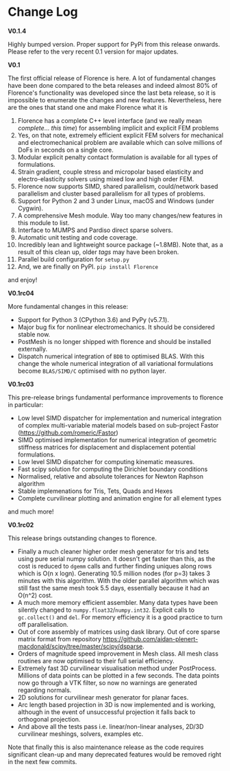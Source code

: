 # Change Log

**V0.1.4**

Highly bumped version. Proper support for PyPi from this release onwards. Please refer to the very recent 0.1 version for major updates.

**V0.1**

The first official release of Florence is here. A lot of fundamental changes have been done compared to the beta releases and indeed almost 80% of Florence's functionality was developed since the last beta release, so it is impossible to enumerate the changes and new features. Nevertheless, here are the ones that stand one and make Florence what it is

1. Florence has a complete C++ level interface (and we really mean *complete*... *this time*) for assembling implicit and explicit FEM problems
2. Yes, on that note, extremely efficient explicit FEM solvers for mechanical and electromechanical problem are available which can solve millions of DoFs in seconds on a single core.
3. Modular explicit penalty contact formulation is available for all types of formulations.
4. Strain gradient, couple stress and micropolar based elasticity and electro-elasticity solvers using mixed low and high order FEM.
5. Florence now supports SIMD, shared parallelism, could/network based parallelism and cluster based parallelism for all types of problems.
6. Support for Python 2 and 3 under Linux, macOS and Windows (under Cygwin).
7. A comprehensive Mesh module. Way too many changes/new features in this module to list.
8. Interface to MUMPS and Pardiso direct sparse solvers.
9. Automatic unit testing and code coverage.
10. Incredibly lean and lightweight source package (~1.8MB). Note that, as a result of this clean up, older *tags* may have been broken.
11. Parallel build configuration for `setup.py`
12. And, we are finally on PyPI. `pip install Florence`

and enjoy!

**V0.1rc04**

More fundamental changes in this release:

- Support for Python 3 (CPython 3.6) and PyPy (v5.7.1).
- Major bug fix for nonlinear electromechanics. It should be considered stable now.
- PostMesh is no longer shipped with florence and should be installed externally.
- Dispatch numerical integration of `BDB` to optimised BLAS. With this change the whole numerical integration of all variational formulations become `BLAS/SIMD/C` optimised with no python layer.

**V0.1rc03**

This pre-release brings fundamental performance improvements to florence in particular:
- Low level SIMD dispatcher for implementation and numerical integration of complex multi-variable material models based on sub-project Fastor (https://github.com/romeric/Fastor)
- SIMD optimised implementation for numerical integration of geometric stiffness matrices for displacement and displacement potential formulations.
- Low level SIMD dispatcher for computing kinematic measures.
- Fast scipy solution for computing the Dirichlet boundary conditions
- Normalised, relative and absolute tolerances for Newton Raphson algorithm
- Stable implemenations for Tris, Tets, Quads and Hexes
- Complete curvilinear plotting and animation engine for all element types

and much more!


**V0.1rc02**

This release brings outstanding changes to florence.

- Finally a much cleaner higher order mesh generator for tris and tets using pure serial numpy solution. It doesn't get faster than this, as the cost is reduced to `dgemm` calls and further finding uniques along rows which is O(n x logn). Generating 10.5 million nodes (for p=3) takes 3 minutes with this algorithm. With the older parallel algorithm which was still fast the same mesh took 5.5 days, essentially because it had an O(n^2) cost.
- A much more memory efficient assembler. Many data types have been silently changed to `numpy.float32`/`numpy.int32`. Explicit calls to `gc.collect()` and `del`. For memory efficiency it is a good practice to turn off parallelisation.
- Out of core assembly of matrices using dask library. Out of core sparse matrix format from repository https://github.com/aidan-plenert-macdonald/scipy/tree/master/scipy/dsparse.
- Orders of magnitude speed improvement in Mesh class. All mesh class routines are now optimised to their full serial efficiency.
- Extremely fast 3D curvilinear visualisation method under PostProcess. Millions of data points can be plotted in a few seconds. The data points now go through a VTK filter, so now no warnings are generated regarding normals.
- 2D solutions for curvilinear mesh generator for planar faces.
- Arc length based projection in 3D is now implemented and is working, although in the event of unsuccessful projection it falls back to orthogonal projection.
- And above all the tests pass i.e. linear/non-linear analyses, 2D/3D curvilinear meshings, solvers, examples etc.

Note that finally this is also maintenance release as the code requires significant clean-up and many deprecated features would be removed right in the next few commits.
